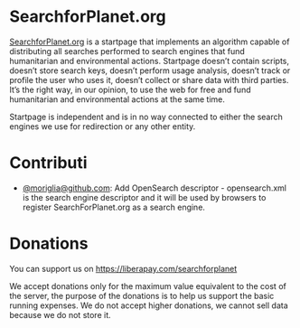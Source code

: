 # SearchforPlanet.org
[SearchforPlanet.org](https://www.s0earchforplanet.org) is a startpage that implements an algorithm capable of distributing all searches performed to search engines that fund humanitarian and environmental actions. Startpage doesn’t contain scripts, doesn’t store search keys, doesn’t perform usage analysis, doesn’t track or profile the user who uses it, doesn’t collect or share data with third parties. It’s the right way, in our opinion, to use the web for free and fund humanitarian and environmental actions at the same time.

Startpage is independent and is in no way connected to either the search engines we use for redirection or any other entity.

# Contributi
* [@moriglia@github.com](https://github.com/moriglia/Searchforplanet.org/commit/41a5d9bbf2b157b85e4af648c377ca2fac11e37e): Add OpenSearch descriptor - opensearch.xml is the search engine descriptor and it will be used by browsers to register SearchForPlanet.org as a search engine.

# Donations
You can support us on https://liberapay.com/searchforplanet

We accept donations only for the maximum value equivalent to the cost of the server, the purpose of the donations is to help us support the basic running expenses. We do not accept higher donations, we cannot sell data because we do not store it.
